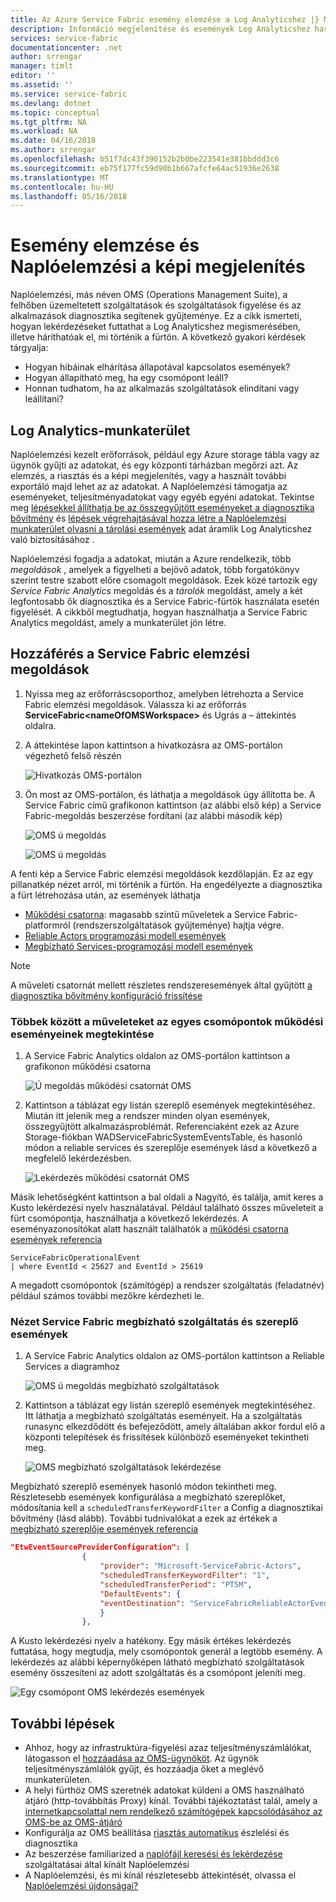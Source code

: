 ```yaml
---
title: Az Azure Service Fabric esemény elemzése a Log Analyticshez |} Microsoft Docs
description: Információ megjelenítése és események Log Analyticshez használják a figyelési és az Azure Service Fabric-fürtök diagnosztika elemzése.
services: service-fabric
documentationcenter: .net
author: srrengar
manager: timlt
editor: ''
ms.assetid: ''
ms.service: service-fabric
ms.devlang: dotnet
ms.topic: conceptual
ms.tgt_pltfrm: NA
ms.workload: NA
ms.date: 04/16/2018
ms.author: srrengar
ms.openlocfilehash: b51f7dc43f390152b2b0be223541e381bbddd3c6
ms.sourcegitcommit: eb75f177fc59d90b1b667afcfe64ac51936e2638
ms.translationtype: MT
ms.contentlocale: hu-HU
ms.lasthandoff: 05/16/2018
---
```

# <a name="event-analysis-and-visualization-with-log-analytics"></a>Esemény elemzése és Naplóelemzési a képi megjelenítés

Naplóelemzési, más néven OMS (Operations Management Suite), a felhőben üzemeltetett szolgáltatások és szolgáltatások figyelése és az alkalmazások diagnosztika segítenek gyűjteménye. Ez a cikk ismerteti, hogyan lekérdezéseket futtathat a Log Analyticshez megismerésében, illetve háríthatóak el, mi történik a fürtön. A következő gyakori kérdések tárgyalja:

* Hogyan hibáinak elhárítása állapotával kapcsolatos események?
* Hogyan állapítható meg, ha egy csomópont leáll?
* Honnan tudhatom, ha az alkalmazás szolgáltatások elindítani vagy leállítani?

## <a name="log-analytics-workspace"></a>Log Analytics-munkaterület

Naplóelemzési kezelt erőforrások, például egy Azure storage tábla vagy az ügynök gyűjti az adatokat, és egy központi tárházban megőrzi azt. Az elemzés, a riasztás és a képi megjelenítés, vagy a használt további exportáló majd lehet az az adatokat. A Naplóelemzési támogatja az eseményeket, teljesítményadatokat vagy egyéb egyéni adatokat. Tekintse meg [lépésekkel állíthatja be az összegyűjtött eseményeket a diagnosztika bővítmény](service-fabric-diagnostics-event-aggregation-wad.md) és [lépések végrehajtásával hozza létre a Naplóelemzési munkaterület olvasni a tárolási események](service-fabric-diagnostics-oms-setup.md) adat áramlik Log Analyticshez való biztosításához .

Naplóelemzési fogadja a adatokat, miután a Azure rendelkezik, több *megoldások* , amelyek a figyelheti a bejövő adatok, több forgatókönyv szerint testre szabott előre csomagolt megoldások. Ezek közé tartozik egy *Service Fabric Analytics* megoldás és a *tárolók* megoldást, amely a két legfontosabb ők diagnosztika és a Service Fabric-fürtök használata esetén figyelését. A cikkből megtudhatja, hogyan használhatja a Service Fabric Analytics megoldást, amely a munkaterület jön létre.

## <a name="access-the-service-fabric-analytics-solution"></a>Hozzáférés a Service Fabric elemzési megoldások

1. Nyissa meg az erőforráscsoporthoz, amelyben létrehozta a Service Fabric elemzési megoldások. Válassza ki az erőforrás **ServiceFabric\<nameOfOMSWorkspace\>**  és Ugrás a – áttekintés oldalra.

2. A áttekintése lapon kattintson a hivatkozásra az OMS-portálon végezhető felső részén

    ![Hivatkozás OMS-portálon](media/service-fabric-diagnostics-event-analysis-oms/oms-portal-link.png)

3. Ön most az OMS-portálon, és láthatja a megoldások úgy állította be. A Service Fabric című grafikonon kattintson (az alábbi első kép) a Service Fabric-megoldás beszerzése fordítani (az alábbi második kép)

    ![OMS ú megoldás](media/service-fabric-diagnostics-event-analysis-oms/oms-workspace-all-solutions.png)

    ![OMS ú megoldás](media/service-fabric-diagnostics-event-analysis-oms/service-fabric-analytics-new.png)

A fenti kép a Service Fabric elemzési megoldások kezdőlapján. Ez az egy pillanatkép nézet arról, mi történik a fürtön. Ha engedélyezte a diagnosztika a fürt létrehozása után, az események láthatja 

* [Működési csatorna](service-fabric-diagnostics-event-generation-operational.md): magasabb szintű műveletek a Service Fabric-platformról (rendszerszolgáltatások gyűjteménye) hajtja végre.
* [Reliable Actors programozási modell események](service-fabric-reliable-actors-diagnostics.md)
* [Megbízható Services-programozási modell események](service-fabric-reliable-services-diagnostics.md)

>[!NOTE]
>A műveleti csatornát mellett részletes rendszeresemények által gyűjtött [a diagnosztika bővítmény konfiguráció frissítése](service-fabric-diagnostics-event-aggregation-wad.md#log-collection-configurations)

### <a name="view-operational-events-including-actions-on-nodes"></a>Többek között a műveleteket az egyes csomópontok működési eseményeinek megtekintése

1. A Service Fabric Analytics oldalon az OMS-portálon kattintson a grafikonon működési csatorna

    ![Ú megoldás működési csatornát OMS](media/service-fabric-diagnostics-event-analysis-oms/service-fabric-analytics-new-operational.png)

2. Kattintson a táblázat egy listán szereplő események megtekintéséhez. Miután itt jelenik meg a rendszer minden olyan események, összegyűjtött alkalmazásproblémát. Referenciaként ezek az Azure Storage-fiókban WADServiceFabricSystemEventsTable, és hasonló módon a reliable services és szereplője események lásd a következő a megfelelő lekérdezésben.
    
    ![Lekérdezés működési csatornát OMS](media/service-fabric-diagnostics-event-analysis-oms/oms-query-operational-channel.png)

Másik lehetőségként kattintson a bal oldali a Nagyító, és találja, amit keres a Kusto lekérdezési nyelv használatával. Például található összes műveleteit a fürt csomópontja, használhatja a következő lekérdezés. A eseményazonosítókat alatt használt találhatók a [működési csatorna események referencia](service-fabric-diagnostics-event-generation-operational.md)

```kusto
ServiceFabricOperationalEvent
| where EventId < 25627 and EventId > 25619 
```

A megadott csomópontok (számítógép) a rendszer szolgáltatás (feladatnév) például számos további mezőkre kérdezheti le.

### <a name="view-service-fabric-reliable-service-and-actor-events"></a>Nézet Service Fabric megbízható szolgáltatás és szereplő események

1. A Service Fabric Analytics oldalon az OMS-portálon kattintson a Reliable Services a diagramhoz

    ![OMS ú megoldás megbízható szolgáltatások](media/service-fabric-diagnostics-event-analysis-oms/service-fabric-analytics-reliable-services.png)

2. Kattintson a táblázat egy listán szereplő események megtekintéséhez. Itt láthatja a megbízható szolgáltatás eseményeit. Ha a szolgáltatás runasync elkezdődött és befejeződött, amely általában akkor fordul elő a központi telepítések és frissítések különböző eseményeket tekintheti meg. 

    ![OMS megbízható szolgáltatások lekérdezése](media/service-fabric-diagnostics-event-analysis-oms/oms-query-reliable-services.png)

Megbízható szereplő események hasonló módon tekintheti meg. Részletesebb események konfigurálása a megbízható szereplőket, módosítania kell a `scheduledTransferKeywordFilter` a Config a diagnosztikai bővítmény (lásd alább). További tudnivalókat a ezek az értékek a [megbízható szereplője események referencia](service-fabric-reliable-actors-diagnostics.md#keywords)

```json
"EtwEventSourceProviderConfiguration": [
                {
                    "provider": "Microsoft-ServiceFabric-Actors",
                    "scheduledTransferKeywordFilter": "1",
                    "scheduledTransferPeriod": "PT5M",
                    "DefaultEvents": {
                    "eventDestination": "ServiceFabricReliableActorEventTable"
                    }
                },
```

A Kusto lekérdezési nyelv a hatékony. Egy másik értékes lekérdezés futtatása, hogy megtudja, mely csomópontok generál a legtöbb esemény. A lekérdezés az alábbi képernyőképen látható megbízható szolgáltatások esemény összesíteni az adott szolgáltatás és a csomópont jeleníti meg.

![Egy csomópont OMS lekérdezés események](media/service-fabric-diagnostics-event-analysis-oms/oms-query-events-per-node.png)

## <a name="next-steps"></a>További lépések

* Ahhoz, hogy az infrastruktúra-figyelési azaz teljesítményszámlálókat, látogasson el [hozzáadása az OMS-ügynököt](service-fabric-diagnostics-oms-agent.md). Az ügynök teljesítményszámlálók gyűjt, és hozzáadja őket a meglévő munkaterületen.
* A helyi fürthöz OMS szeretnék adatokat küldeni a OMS használható átjáró (http-továbbítás Proxy) kínál. További tájékoztatást talál, amely a [internetkapcsolattal nem rendelkező számítógépek kapcsolódásához az OMS-be az OMS-átjáró](../log-analytics/log-analytics-oms-gateway.md)
* Konfigurálja az OMS beállítása [riasztás automatikus](../log-analytics/log-analytics-alerts.md) észlelési és diagnosztika
* Az beszerzése familiarized a [naplófájl keresési és lekérdezése](../log-analytics/log-analytics-log-searches.md) szolgáltatásai által kínált Naplóelemzési
* A Naplóelemzési, és mi kínál részletesebb áttekintését, olvassa el [Naplóelemzési újdonságai?](../operations-management-suite/operations-management-suite-overview.md)
